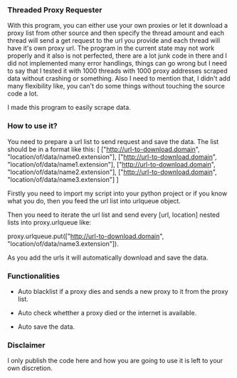 ### Threaded Proxy Requester

With this program, you can either use your own proxies or let it download a proxy list from other source and then specify the thread amount and each thread will send a get request to the url you provide and each thread will have it's own proxy url. The program in the current state may not work properly and it also is not perfected, there are a lot junk code in there and I did not implemented many error handlings, things can go wrong but I need to say that I tested it with 1000 threads with 1000 proxy addresses scraped data without crashing or something. Also I need to mention that, I didn't add many flexibility like, you can't do some things without touching the source code a lot.

I made this program to easily scrape data.

### How to use it?

You need to prepare a url list to send request and save the data. The list should be in a format like this:
[
	["http://url-to-download.domain", "location/of/data/name0.extension"],
	["http://url-to-download.domain", "location/of/data/name1.extension"],
	["http://url-to-download.domain", "location/of/data/name2.extension"],
	["http://url-to-download.domain", "location/of/data/name3.extension"]
]

Firstly you need to import my script into your python project or if you know what you do, then you feed the url list into urlqueue object.

Then you need to iterate the url list and send every [url, location] nested lists into proxy.urlqueue like:

proxy.urlqueue.put(["http://url-to-download.domain", "location/of/data/name3.extension"]).

As you add the urls it will automatically download and save the data.

### Functionalities

- Auto blacklist if a proxy dies and sends a new proxy to it from the proxy list.

- Auto check whetther a proxy died or the internet is available.

- Auto save the data.

### Disclaimer

I only publish the code here and how you are going to use it is left to your own discretion.